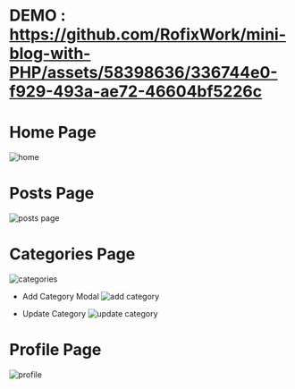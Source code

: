 # DEMO : https://github.com/RofixWork/mini-blog-with-PHP/assets/58398636/336744e0-f929-493a-ae72-46604bf5226c

# Home Page
![home](https://github.com/RofixWork/mini-blog-with-PHP/assets/58398636/500fa05b-24bf-4ac7-891f-87a2c9579b23)

# Posts Page
![posts page](https://github.com/RofixWork/mini-blog-with-PHP/assets/58398636/24dbe63b-c547-40bb-b98b-8ffda3b6e0d7)

# Categories Page
![categories](https://github.com/RofixWork/mini-blog-with-PHP/assets/58398636/d8491448-a717-42d2-b3bb-9c757b3e7c87)

- Add Category Modal
![add category](https://github.com/RofixWork/mini-blog-with-PHP/assets/58398636/33c698c5-8efb-44cf-9bf8-8dc3f53c5e67)

- Update Category
![update category](https://github.com/RofixWork/mini-blog-with-PHP/assets/58398636/ed39cbcc-4416-4f67-bc1d-aac5dd0e13bd)

# Profile Page
![profile](https://github.com/RofixWork/mini-blog-with-PHP/assets/58398636/75a27622-605a-448a-a35c-5107c21bdacc)
